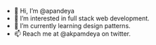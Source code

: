 - 👋 Hi, I’m @apandeya
- 👀 I’m interested in full stack web development.
- 🌱 I’m currently learning design patterns.
- 📫 Reach me at @akpamdeya on twitter.

<!---
apandeya/apandeya is a ✨ special ✨ repository because its `README.md` (this file) appears on your GitHub profile.
You can click the Preview link to take a look at your changes.
--->

